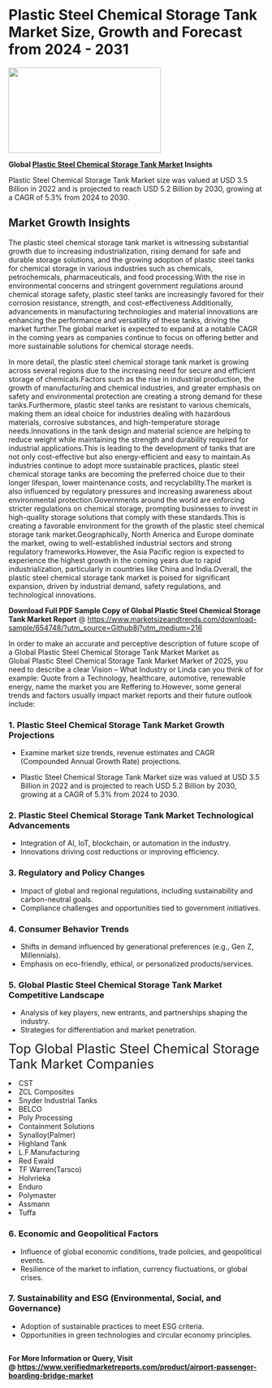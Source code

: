 <H1>Plastic Steel Chemical Storage Tank Market Size, Growth and Forecast from 2024 - 2031</H1><img class="aligncenter size-medium wp-image-584254" src="https://thirdeyenews.in/wp-content/uploads/2024/09/Global-Market-Research-300x168.jpeg" alt="" width="300" height="168" /><p><strong>Global&nbsp;<a href="https://www.marketsizeandtrends.com/download-sample/654748/?utm_source=Github8j?utm_medium=216">Plastic Steel Chemical Storage Tank Market</a> Insights</strong></p><p>Plastic Steel Chemical Storage Tank Market size was valued at USD 3.5 Billion in 2022 and is projected to reach USD 5.2 Billion by 2030, growing at a CAGR of 5.3% from 2024 to 2030.</p><p><h2>Market Growth Insights</h2> <p>The plastic steel chemical storage tank market is witnessing substantial growth due to increasing industrialization, rising demand for safe and durable storage solutions, and the growing adoption of plastic steel tanks for chemical storage in various industries such as chemicals, petrochemicals, pharmaceuticals, and food processing.With the rise in environmental concerns and stringent government regulations around chemical storage safety, plastic steel tanks are increasingly favored for their corrosion resistance, strength, and cost-effectiveness.Additionally, advancements in manufacturing technologies and material innovations are enhancing the performance and versatility of these tanks, driving the market further.The global market is expected to expand at a notable CAGR in the coming years as companies continue to focus on offering better and more sustainable solutions for chemical storage needs.</p> <p>In more detail, the plastic steel chemical storage tank market is growing across several regions due to the increasing need for secure and efficient storage of chemicals.Factors such as the rise in industrial production, the growth of manufacturing and chemical industries, and greater emphasis on safety and environmental protection are creating a strong demand for these tanks.Furthermore, plastic steel tanks are resistant to various chemicals, making them an ideal choice for industries dealing with hazardous materials, corrosive substances, and high-temperature storage needs.Innovations in the tank design and material science are helping to reduce weight while maintaining the strength and durability required for industrial applications.This is leading to the development of tanks that are not only cost-effective but also energy-efficient and easy to maintain.As industries continue to adopt more sustainable practices, plastic steel chemical storage tanks are becoming the preferred choice due to their longer lifespan, lower maintenance costs, and recyclability.The market is also influenced by regulatory pressures and increasing awareness about environmental protection.Governments around the world are enforcing stricter regulations on chemical storage, prompting businesses to invest in high-quality storage solutions that comply with these standards.This is creating a favorable environment for the growth of the plastic steel chemical storage tank market.Geographically, North America and Europe dominate the market, owing to well-established industrial sectors and strong regulatory frameworks.However, the Asia Pacific region is expected to experience the highest growth in the coming years due to rapid industrialization, particularly in countries like China and India.Overall, the plastic steel chemical storage tank market is poised for significant expansion, driven by industrial demand, safety regulations, and technological innovations.</p> <p><span class=""><strong>Download Full PDF Sample Copy of Global Plastic Steel Chemical Storage Tank Market Report</strong> @ <a href="https://www.marketsizeandtrends.com/download-sample/654748/?utm_source=Github8j?utm_medium=216" target="_blank">https://www.marketsizeandtrends.com/download-sample/654748/?utm_source=Github8j?utm_medium=216</a></span></p><p>In order to make an accurate and perceptive description of future scope of a Global&nbsp;Plastic Steel Chemical Storage Tank Market Market as Global&nbsp;Plastic Steel Chemical Storage Tank Market Market of 2025, you need to describe a clear Vision &ndash; What Industry or Linda can you think of for example: Quote from a Technology, healthcare, automotive, renewable energy, name the market you are Reffering to.However, some general trends and factors usually impact market reports and their future outlook include:</p><h3>1.&nbsp;<strong>Plastic Steel Chemical Storage Tank Market Growth Projections</strong></h3><ul><li>Examine market size trends, revenue estimates and CAGR (Compounded Annual Growth Rate) projections.</li><li><p>Plastic Steel Chemical Storage Tank Market size was valued at USD 3.5 Billion in 2022 and is projected to reach USD 5.2 Billion by 2030, growing at a CAGR of 5.3% from 2024 to 2030.</p></li></ul><h3>2.&nbsp;<strong>Plastic Steel Chemical Storage Tank Market Technological Advancements</strong></h3><ul><li>Integration of AI, IoT, blockchain, or automation in the industry.</li><li>Innovations driving cost reductions or improving efficiency.</li></ul><h3>3.&nbsp;<strong>Regulatory and Policy Changes</strong></h3><ul><li>Impact of global and regional regulations, including sustainability and carbon-neutral goals.</li><li>Compliance challenges and opportunities tied to government initiatives.</li></ul><h3>4.&nbsp;<strong>Consumer Behavior Trends</strong></h3><ul><li>Shifts in demand influenced by generational preferences (e.g., Gen Z, Millennials).</li><li>Emphasis on eco-friendly, ethical, or personalized products/services.</li></ul><h3>5.&nbsp;<strong>Global Plastic Steel Chemical Storage Tank Market Competitive Landscape</strong></h3><ul><li>Analysis of key players, new entrants, and partnerships shaping the industry.</li><li>Strategies for differentiation and market penetration.</li></ul><p data-pm-slice="1 1 []"><span style="color: inherit; font-family: inherit; font-size: 25px;">Top Global Plastic Steel Chemical Storage Tank Market Companies</span></p><div class="" data-test-id=""><p><li>CST</li><li> ZCL Composites</li><li> Snyder Industrial Tanks</li><li> BELCO</li><li> Poly Processing</li><li> Containment Solutions</li><li> Synalloy(Palmer)</li><li> Highland Tank</li><li> L.F.Manufacturing</li><li> Red Ewald</li><li> TF Warren(Tarsco)</li><li> Holvrieka</li><li> Enduro</li><li> Polymaster</li><li> Assmann</li><li> Tuffa</li></p></div><h3>6.&nbsp;<strong>Economic and Geopolitical Factors</strong></h3><ul><li>Influence of global economic conditions, trade policies, and geopolitical events.</li><li>Resilience of the market to inflation, currency fluctuations, or global crises.</li></ul><h3>7.&nbsp;<strong>Sustainability and ESG (Environmental, Social, and Governance)</strong></h3><ul><li>Adoption of sustainable practices to meet ESG criteria.</li><li>Opportunities in green technologies and circular economy principles.</li></ul><h2><strong style="font-size: 14px;">For More Information or Query, Visit @&nbsp;</strong><a style="background-color: #ffffff; font-size: 14px;" href="https://www.marketsizeandtrends.com/report/plastic-steel-chemical-storage-tank-market/" target="_blank">https://www.verifiedmarketreports.com/product/airport-passenger-boarding-bridge-market</a></h2>